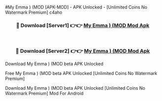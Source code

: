 #My Emma ) (MOD [APK-MOD] - APK Unlocked - [Unlimited Coins No Watermark Premium] c4aho



<div align="center">

<h3>🔴 Download [Server1] 👉👉 <a href="https://momento.my/?title=My_Emma_)_(MOD">My Emma ) (MOD Mod Apk</a></h3><br>

<h3>🔴 Download [Server2] 👉👉 <a href="https://momento.my/?title=My_Emma_)_(MOD">My Emma ) (MOD Mod Apk</a></h3>
</div>



Download My Emma ) (MOD beta APK Unlocked

Free My Emma ) (MOD beta APK Unlocked [Unlimited Coins No Watermark Premium]

Download My Emma ) (MOD beta APK Unlocked [Unlimited Coins No Watermark Premium] Mod For Android
